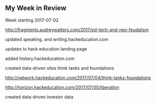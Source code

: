 ## My Week in Review

Week starting 2017-07-02

http://fragments.audreywatters.com/2017/ed-tech-and-neo-feudalism

updated speaking. and writing.hackeducation.com

updates to hack education landing page

added history.hackeducation.com

created data-driven sites think tanks and foundations

http://network.hackeducation.com/2017/07/04/think-tanks-foundations

http://horizon.hackeducation.com/2017/07/05/liberation

created data-driven investor data
